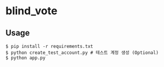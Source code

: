 # blind_vote

## Usage

```console
$ pip install -r requirements.txt
$ python create_test_account.py # 테스트 계정 생성 (Optional)
$ python app.py
```

